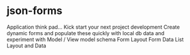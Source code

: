 # json-forms

Application think pad... Kick start your next project development
Create dynamic forms and populate these quickly with local db data and experiment with
Model / View model schema
Form Layout
Form Data
List Layout and Data 
